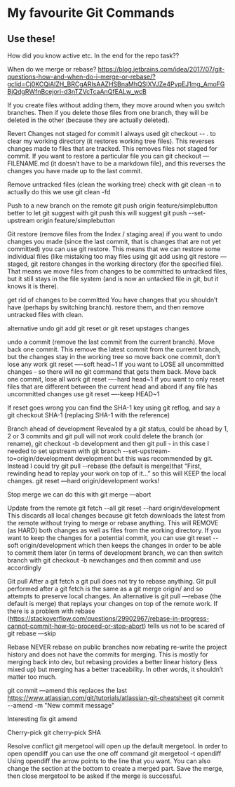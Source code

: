 # My favourite Git Commands
## Use these!

How did you know active etc. In the end for the repo task??

When do we merge or rebase?
https://blog.jetbrains.com/idea/2017/07/git-questions-how-and-when-do-i-merge-or-rebase/?gclid=Cj0KCQiAlZH_BRCgARIsAAZHSBnaMhQSIXVJZe4PypEJ1mg_AmoFGBjQdgRWfnBcejori-d3nTZVcTcaAnQfEALw_wcB


If you create files without adding them, they move around when you switch branches. Then if you delete those files from one branch, they will be deleted in the other (because they are actually deleted).

Revert Changes not staged for commit
I always used git checkout -- . to clear my working directory (it restores working tree files). This reverses changes made to files that are tracked. This removes files not staged for commit. If you want to restore a particular file you can git checkout — FILENAME.md (it doesn’t have to be a markdown file), and this reverses the changes you have made up to the last commit.

Remove untracked files (clean the working tree)
 check with git clean -n
to actually do this we use git clean -fd

Push to a new branch on the remote
git push origin feature/simplebutton
better to let git suggest with git push
this will suggest
git push --set-upstream origin feature/simplebutton


Git restore  (remove files from the Index / staging area)
if you want to undo changes you made (since the last commit, that is changes that are not yet committed) you can use git restore. This means that we can restore some individual files (like mistaking too may files using git add using git restore —staged, git restore changes in the working directory (for the specified file). That means we move files from changes to be committed to untracked files, but it still stays  in the file system (and is now an untacked file in git, but it knows it is there).

get rid of changes to be committed
You have changes that you shouldn’t have (perhaps by switching branch). restore them, and then remove untracked files with clean.

alternative undo git add
git reset <file> or git reset upstages changes

undo a commit (remove the last commit from the current branch). Move back one commit.
This remove the latest commit from the current branch, but the changes stay in the working tree so move back one commit, don’t lose any work
git reset —-soft head~1
If you want to LOSE all uncommitted changes - so there will no git command that gets them back. Move back one commit, lose all work
git reset —-hard head~1
if you want to only reset files that are different between the current head and abord if any file has uncommitted changes use
git reset —-keep HEAD~1

If reset goes wrong you can find the SHA-1 key using git reflog, and say a git checkout SHA-1 (replacing SHA-1 with the reference)

Branch ahead of development
Revealed by a git status, could be ahead by 1, 2 or 3 commits and git pull will not work
could delete the branch (or rename), git checkout -b development and then git pull - in this case I needed to set upstream with git branch --set-upstream-to=origin/development development but this was recommended by git.
Instead I could try git pull --rebase (the default is merge)that “First, rewinding head to replay your work on top of it…” so this will KEEP the local changes.
git reset —hard origin/development works!

Stop merge 
we can do this with git merge —abort

Update from the remote
 git fetch --all
 git reset --hard origin/development
This discards all local changes
because git fetch downloads the latest from the remote without trying to merge or rebase anything.
This will REMOVE (as HARD) both changes as well as files from the working directory.
If you want to keep the changes for a potential commit, you can use git reset --soft origin/development which then keeps the changes in order to be able to commit them later (in terms of development branch, we can then switch branch with git checkout -b newchanges and then commit and use accordingly

Git pull
After a git fetch a git pull does not try to rebase anything.
Git pull performed after a git fetch is the same as a git merge origin/<branch> and so attempts to preserve local changes. An alternative is git pull —rebase (the default is merge) that replays your changes on top of the remote work. If there is a problem with rebase (https://stackoverflow.com/questions/29902967/rebase-in-progress-cannot-commit-how-to-proceed-or-stop-abort) tells us not to be scared of git rebase —skip

Rebase
NEVER rebase on public branches
now rebating re-write the project history and does not have the commits for merging. This is mostly for merging back into dev, but rebasing provides a better linear history (less mixed up) but merging has a better traceability. In other words, it shouldn’t matter too much.

git commit —amend this replaces the last  https://www.atlassian.com/git/tutorials/atlassian-git-cheatsheet
git commit --amend -m "New commit message"

Interesting fix git amend 

Cherry-pick
git cherry-pick SHA

Resolve conflict
git mergetool will open up the default mergetool. In order to open opendiff you can use the one off command
git mergetool -t opendiff
Using opendiff the arrow points to the line that you want. You can also change the section at the bottom to create a merged part.
Save the merge, then close mergetool to be asked if the merge is successful.